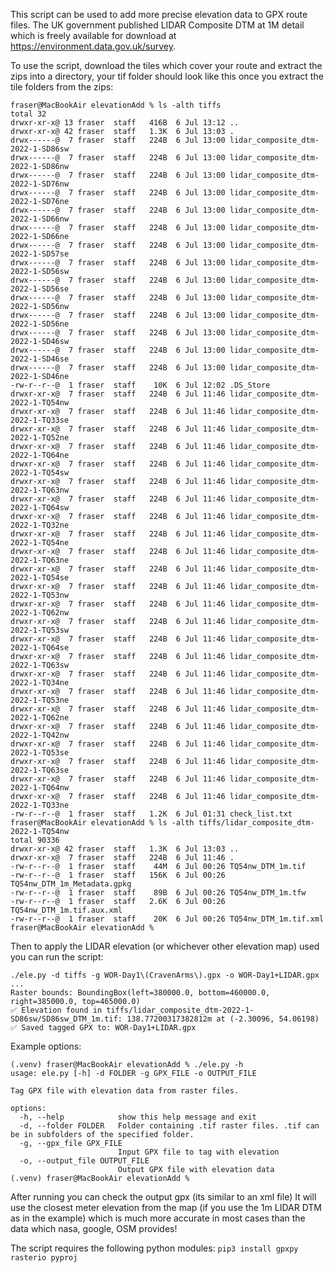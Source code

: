 This script can be used to add more precise elevation data to GPX route files. 
The UK government published LIDAR Composite DTM at 1M detail which is freely available for download at https://environment.data.gov.uk/survey.

To use the script, download the tiles which cover your route and extract the zips into a directory, your tif folder should look like this once you extract the tile folders from the zips:
```
fraser@MacBookAir elevationAdd % ls -alth tiffs
total 32
drwxr-xr-x@ 13 fraser  staff   416B  6 Jul 13:12 ..
drwxr-xr-x@ 42 fraser  staff   1.3K  6 Jul 13:03 .
drwx------@  7 fraser  staff   224B  6 Jul 13:00 lidar_composite_dtm-2022-1-SD86sw
drwx------@  7 fraser  staff   224B  6 Jul 13:00 lidar_composite_dtm-2022-1-SD86nw
drwx------@  7 fraser  staff   224B  6 Jul 13:00 lidar_composite_dtm-2022-1-SD76nw
drwx------@  7 fraser  staff   224B  6 Jul 13:00 lidar_composite_dtm-2022-1-SD76ne
drwx------@  7 fraser  staff   224B  6 Jul 13:00 lidar_composite_dtm-2022-1-SD66nw
drwx------@  7 fraser  staff   224B  6 Jul 13:00 lidar_composite_dtm-2022-1-SD66ne
drwx------@  7 fraser  staff   224B  6 Jul 13:00 lidar_composite_dtm-2022-1-SD57se
drwx------@  7 fraser  staff   224B  6 Jul 13:00 lidar_composite_dtm-2022-1-SD56sw
drwx------@  7 fraser  staff   224B  6 Jul 13:00 lidar_composite_dtm-2022-1-SD56se
drwx------@  7 fraser  staff   224B  6 Jul 13:00 lidar_composite_dtm-2022-1-SD56nw
drwx------@  7 fraser  staff   224B  6 Jul 13:00 lidar_composite_dtm-2022-1-SD56ne
drwx------@  7 fraser  staff   224B  6 Jul 13:00 lidar_composite_dtm-2022-1-SD46sw
drwx------@  7 fraser  staff   224B  6 Jul 13:00 lidar_composite_dtm-2022-1-SD46se
drwx------@  7 fraser  staff   224B  6 Jul 13:00 lidar_composite_dtm-2022-1-SD46ne
-rw-r--r--@  1 fraser  staff    10K  6 Jul 12:02 .DS_Store
drwxr-xr-x@  7 fraser  staff   224B  6 Jul 11:46 lidar_composite_dtm-2022-1-TQ54nw
drwxr-xr-x@  7 fraser  staff   224B  6 Jul 11:46 lidar_composite_dtm-2022-1-TQ33se
drwxr-xr-x@  7 fraser  staff   224B  6 Jul 11:46 lidar_composite_dtm-2022-1-TQ52ne
drwxr-xr-x@  7 fraser  staff   224B  6 Jul 11:46 lidar_composite_dtm-2022-1-TQ64ne
drwxr-xr-x@  7 fraser  staff   224B  6 Jul 11:46 lidar_composite_dtm-2022-1-TQ54sw
drwxr-xr-x@  7 fraser  staff   224B  6 Jul 11:46 lidar_composite_dtm-2022-1-TQ63nw
drwxr-xr-x@  7 fraser  staff   224B  6 Jul 11:46 lidar_composite_dtm-2022-1-TQ64sw
drwxr-xr-x@  7 fraser  staff   224B  6 Jul 11:46 lidar_composite_dtm-2022-1-TQ32ne
drwxr-xr-x@  7 fraser  staff   224B  6 Jul 11:46 lidar_composite_dtm-2022-1-TQ54ne
drwxr-xr-x@  7 fraser  staff   224B  6 Jul 11:46 lidar_composite_dtm-2022-1-TQ63ne
drwxr-xr-x@  7 fraser  staff   224B  6 Jul 11:46 lidar_composite_dtm-2022-1-TQ54se
drwxr-xr-x@  7 fraser  staff   224B  6 Jul 11:46 lidar_composite_dtm-2022-1-TQ53nw
drwxr-xr-x@  7 fraser  staff   224B  6 Jul 11:46 lidar_composite_dtm-2022-1-TQ62nw
drwxr-xr-x@  7 fraser  staff   224B  6 Jul 11:46 lidar_composite_dtm-2022-1-TQ53sw
drwxr-xr-x@  7 fraser  staff   224B  6 Jul 11:46 lidar_composite_dtm-2022-1-TQ64se
drwxr-xr-x@  7 fraser  staff   224B  6 Jul 11:46 lidar_composite_dtm-2022-1-TQ63sw
drwxr-xr-x@  7 fraser  staff   224B  6 Jul 11:46 lidar_composite_dtm-2022-1-TQ34ne
drwxr-xr-x@  7 fraser  staff   224B  6 Jul 11:46 lidar_composite_dtm-2022-1-TQ53ne
drwxr-xr-x@  7 fraser  staff   224B  6 Jul 11:46 lidar_composite_dtm-2022-1-TQ62ne
drwxr-xr-x@  7 fraser  staff   224B  6 Jul 11:46 lidar_composite_dtm-2022-1-TQ42nw
drwxr-xr-x@  7 fraser  staff   224B  6 Jul 11:46 lidar_composite_dtm-2022-1-TQ53se
drwxr-xr-x@  7 fraser  staff   224B  6 Jul 11:46 lidar_composite_dtm-2022-1-TQ63se
drwxr-xr-x@  7 fraser  staff   224B  6 Jul 11:46 lidar_composite_dtm-2022-1-TQ64nw
drwxr-xr-x@  7 fraser  staff   224B  6 Jul 11:46 lidar_composite_dtm-2022-1-TQ33ne
-rw-r--r--@  1 fraser  staff   1.2K  6 Jul 01:31 check_list.txt
fraser@MacBookAir elevationAdd % ls -alth tiffs/lidar_composite_dtm-2022-1-TQ54nw
total 90336
drwxr-xr-x@ 42 fraser  staff   1.3K  6 Jul 13:03 ..
drwxr-xr-x@  7 fraser  staff   224B  6 Jul 11:46 .
-rw-r--r--@  1 fraser  staff    44M  6 Jul 00:26 TQ54nw_DTM_1m.tif
-rw-r--r--@  1 fraser  staff   156K  6 Jul 00:26 TQ54nw_DTM_1m_Metadata.gpkg
-rw-r--r--@  1 fraser  staff    89B  6 Jul 00:26 TQ54nw_DTM_1m.tfw
-rw-r--r--@  1 fraser  staff   2.6K  6 Jul 00:26 TQ54nw_DTM_1m.tif.aux.xml
-rw-r--r--@  1 fraser  staff    20K  6 Jul 00:26 TQ54nw_DTM_1m.tif.xml
fraser@MacBookAir elevationAdd %
```


Then to apply the LIDAR elevation (or whichever other elevation map) used you can run the script:
```
./ele.py -d tiffs -g WOR-Day1\(CravenArms\).gpx -o WOR-Day1+LIDAR.gpx
...
Raster bounds: BoundingBox(left=380000.0, bottom=460000.0, right=385000.0, top=465000.0)
✅ Elevation found in tiffs/lidar_composite_dtm-2022-1-SD86sw/SD86sw_DTM_1m.tif: 138.77200317382812m at (-2.30096, 54.06198)
✅ Saved tagged GPX to: WOR-Day1+LIDAR.gpx
```

Example options:
```
(.venv) fraser@MacBookAir elevationAdd % ./ele.py -h                                                          
usage: ele.py [-h] -d FOLDER -g GPX_FILE -o OUTPUT_FILE

Tag GPX file with elevation data from raster files.

options:
  -h, --help            show this help message and exit
  -d, --folder FOLDER   Folder containing .tif raster files. .tif can be in subfolders of the specified folder.
  -g, --gpx_file GPX_FILE
                        Input GPX file to tag with elevation
  -o, --output_file OUTPUT_FILE
                        Output GPX file with elevation data
(.venv) fraser@MacBookAir elevationAdd % 
```

After running you can check the output gpx (its similar to an xml file) It will use the closest meter elevation from the map (if you use the 1m LIDAR DTM as in the example) which is much more accurate in most cases than the data which nasa, google, OSM provides!

The script requires the following python modules: 
`pip3 install gpxpy rasterio pyproj`


